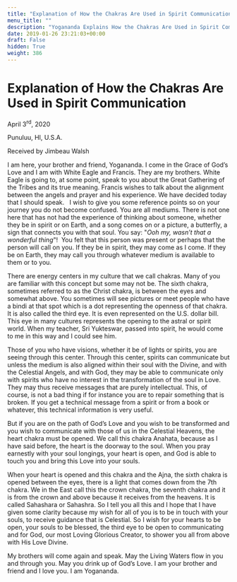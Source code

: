 ```yaml
---
title: "Explanation of How the Chakras Are Used in Spirit Communication"
menu_title: ""
description: "Yogananda Explains How the Chakras Are Used in Spirit Communication"
date: 2019-01-26 23:21:03+00:00
draft: False
hidden: True
weight: 386
---
```

# Explanation of How the Chakras Are Used in Spirit Communication

April 3<sup>rd</sup>, 2020

Punuluu, HI, U.S.A.

Received by Jimbeau Walsh

I am here, your brother and friend, Yogananda. I come in the Grace of God’s Love and I am with White Eagle and Francis. They are my brothers. White Eagle is going to, at some point, speak to you about the Great Gathering of the Tribes and its true meaning. Francis wishes to talk about the alignment between the angels and prayer and his experience. We have decided today that I should speak.
 
I wish to give you some reference points so on your journey you do not become confused. You are all mediums. There is not one here that has not had the experience of thinking about someone, whether they be in spirit or on Earth, and a song comes on or a picture, a butterfly, a sign that connects you with that soul. You say: "*Ooh my, wasn’t that a wonderful thing*"!  You felt that this person was present or perhaps that the person will call on you. If they be in spirit, they may come as I come. If they be on Earth, they may call you through whatever medium is available to them or to you.
 

There are energy centers in my culture that we call chakras. Many of you are familiar with this concept but some may not be. The sixth chakra, sometimes referred to as the Christ chakra, is between the eyes and somewhat above. You sometimes will see pictures or meet people who have a bindi at that spot which is a dot representing the openness of that chakra. It is also called the third eye. It is even represented on the U.S. dollar bill. This eye in many cultures represents the opening to the astral or spirit world. When my teacher, Sri Yukteswar, passed into spirit, he would come to me in this way and I could see him.


Those of you who have visions, whether it be of lights or spirits, you are seeing through this center. Through this center, spirits can communicate but unless the medium is also aligned within their soul with the Divine, and with the Celestial Angels, and with God, they may be able to communicate only with spirits who have no interest in the transformation of the soul in Love. They may thus receive messages that are purely intellectual. This, of course, is not a bad thing if for instance you are to repair something that is broken. If you get a technical message from a spirit or from a book or whatever, this technical information is very useful.
 

But if you are on the path of God’s Love and you wish to be transformed and you wish to communicate with those of us in the Celestial Heavens, the heart chakra must be opened. We call this chakra Anahata, because as I have said before, the heart is the doorway to the soul. When you pray earnestly with your soul longings, your heart is open, and God is able to touch you and bring this Love into your souls.
 

When your heart is opened and this chakra and the Ajna, the sixth chakra is opened between the eyes, there is a light that comes down from the 7th chakra. We in the East call this the crown chakra, the seventh chakra and it is from the crown and above because it receives from the heavens. It is called Sahashara or Sahashra. So I tell you all this and I hope that I have given some clarity because my wish for all of you is to be in touch with your souls, to receive guidance that is Celestial. So I wish for your hearts to be open, your souls to be blessed, the third eye to be open to communicating and for God, our most Loving Glorious Creator, to shower you all from above with His Love Divine.

My brothers will come again and speak. May the Living Waters flow in you and through you. May you drink up of God’s Love. I am your brother and friend and I love you. I am Yogananda. 
